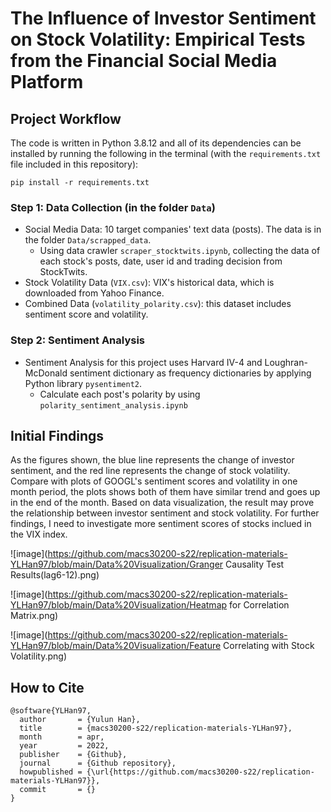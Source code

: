 # The Influence of Investor Sentiment on Stock Volatility: Empirical Tests from the Financial Social Media Platform

## Project Workflow

The code is written in Python 3.8.12 and all of its dependencies can be installed by running the following in the terminal (with the `requirements.txt` file included in this repository):

```
pip install -r requirements.txt
```

### Step 1: Data Collection (in the folder `Data`)
- Social Media Data: 10 target companies' text data (posts). The data is in the folder `Data/scrapped_data`.
  - Using data crawler `scraper_stocktwits.ipynb`, collecting the data of each stock's posts, date, user id and trading decision from StockTwits.
- Stock Volatility Data (`VIX.csv`): VIX's historical data, which is downloaded from Yahoo Finance.
- Combined Data (`volatility_polarity.csv`): this dataset includes sentiment score and volatility.  

### Step 2: Sentiment Analysis
- Sentiment Analysis for this project uses Harvard IV-4 and Loughran-McDonald sentiment dictionary as frequency dictionaries by applying Python library `pysentiment2`.
  - Calculate each post's polarity by using `polarity_sentiment_analysis.ipynb`

## Initial Findings
As the figures shown, the blue line represents the change of investor sentiment, and the red line represents the change of stock volatility. Compare with plots of GOOGL's sentiment scores and volatility in one month period, the plots shows both of them have similar trend and goes up in the end of the month. Based on data visualization, the result may prove the relationship between investor sentiment and stock volatility. For further findings,  I need to investigate more sentiment scores of stocks inclued in the VIX index.

![image](https://github.com/macs30200-s22/replication-materials-YLHan97/blob/main/Data%20Visualization/Granger Causality Test Results(lag6-12).png)

![image](https://github.com/macs30200-s22/replication-materials-YLHan97/blob/main/Data%20Visualization/Heatmap for Correlation Matrix.png)

![image](https://github.com/macs30200-s22/replication-materials-YLHan97/blob/main/Data%20Visualization/Feature Correlating with Stock Volatility.png)

## How to Cite
```
@software{YLHan97,
  author       = {Yulun Han},
  title        = {macs30200-s22/replication-materials-YLHan97},
  month        = apr,
  year         = 2022,
  publisher    = {Github},
  journal      = {Github repository},
  howpublished = {\url{https://github.com/macs30200-s22/replication-materials-YLHan97}},
  commit       = {}
}
```
